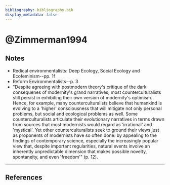 ```yaml
---
bibliography: bibliography.bib
display_metadata: false
---
```


# @Zimmerman1994

## Notes

* Redical environmentalists: Deep Ecology, Social Ecology and Ecofeminism--pp. 1f
* Reform Environmentalists--p. 3
* "Despite agreeing with postmodern theory's critique of the dark consequenes of modernity's grand narratives, most counterculturalists still persist in exhibiting their own version of modernity's optimism. Hence, for example, many counterculturalists believe that humankind is evolving to a 'higher' consciousness that will mitigate not only personal problems, but social and ecological problems as well. Some counterculturalists articulate their evolutionary narratives in terms drawn from sources that most modernists would regard as 'irrational' and 'mystical'. Yet other counterculturalists seek to ground their views just as proponents of modernists have so often done: by appealing to the findings of contemporary science, especially the increasingly popular view that, despite important regularities, natural events involve an inherently unpredictable dimension that makes possible novelty, spontaneity, and even 'freedom'" (p. 12).
 
---

## References
